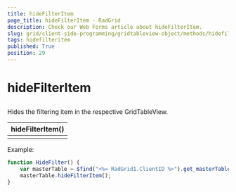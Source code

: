 ```yaml
---
title: hideFilterItem
page_title: hideFilterItem - RadGrid
description: Check our Web Forms article about hideFilterItem.
slug: grid/client-side-programming/gridtableview-object/methods/hidefilteritem
tags: hidefilteritem
published: True
position: 29
---
```


# hideFilterItem



## 

Hides the filtering item in the respective GridTableView.


|  **hideFilterItem()**  |
| ------ |
||

Example:

````JavaScript
function HideFilter() {
    var masterTable = $find("<%= RadGrid1.ClientID %>").get_masterTableView();
    masterTable.hideFilterItem();
}
````


